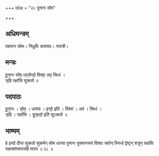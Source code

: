 +++
title = "२८ पुनानः सोम"

+++
## अधिमन्त्रम्
पवमानः सोमः। निध्रुविः काश्यपः। गायत्री।

## मन्त्रः
पु॒ना॒नः सो॑म॒ धार॒येन्दो॒ विश्वा॒ अप॒ स्रिधः॑ ।  
ज॒हि रक्षां॑सि सुक्रतो ॥

## पदपाठः
पु॒ना॒नः । सो॒म॒ । धार॑या । इन्दो॒ इति॑ । विश्वा॑ । अप॑ । स्रिधः॑ ।  
ज॒हि । रक्षां॑सि । सु॒क्र॒तो॒ इति॑ सुऽक्रतो ॥

## भाष्यम्
हे इन्दो दीप्त सुक्रतो सुकर्मन् सोम धारया पुनानः पूयमानस्त्वं विश्वाः सर्वान् स्निधो द्वेष्टृन् शत्रून् रक्षांसि राक्षसांश्चापजहि मारय ॥ २८ ॥